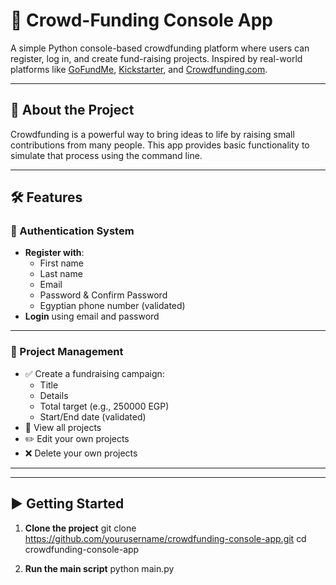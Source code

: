 # 🤝 Crowd-Funding Console App

A simple Python console-based crowdfunding platform where users can register, log in, and create fund-raising projects. Inspired by real-world platforms like [GoFundMe](https://www.gofundme.com), [Kickstarter](https://www.kickstarter.com), and [Crowdfunding.com](https://www.crowdfunding.com).

---

## 📌 About the Project

Crowdfunding is a powerful way to bring ideas to life by raising small contributions from many people. This app provides basic functionality to simulate that process using the command line.

---

## 🛠 Features

### 🔐 Authentication System

- **Register with**:
  - First name
  - Last name
  - Email
  - Password & Confirm Password
  - Egyptian phone number (validated)
- **Login** using email and password

---

### 📁 Project Management

- ✅ Create a fundraising campaign:
  - Title
  - Details
  - Total target (e.g., 250000 EGP)
  - Start/End date (validated)
- 👀 View all projects
- ✏️ Edit your own projects
- ❌ Delete your own projects

---


---

## ▶️ Getting Started

1. **Clone the project**
   git clone https://github.com/yourusername/crowdfunding-console-app.git
   cd crowdfunding-console-app
   
3. **Run the main script**
   python main.py
